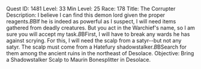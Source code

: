 Quest ID: 1481
Level: 33
Min Level: 25
Race: 178
Title: The Corrupter
Description: I believe I can find this demon lord given the proper reagents.$B$BIf he is indeed as powerful as I suspect, I will need items gathered from deadly creatures. But you act in the Warchief's name, so I am sure you will accept my task.$B$BFirst, I will have to break any wards he has against scrying. For this, I will need the scalp from a satyr--but not any satyr. The scalp must come from a Hatefury shadowstalker.$B$BSearch for them among the ancient ruins in the northeast of Desolace.
Objective: Bring a Shadowstalker Scalp to Maurin Bonesplitter in Desolace.
